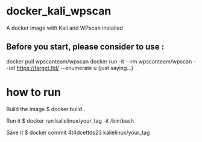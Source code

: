 # docker_kali_wpscan
A docker image with Kali and WPscan installed

## Before you start, please consider to use : 
docker pull wpscanteam/wpscan
docker run -it --rm wpscanteam/wpscan --url https://target.tld/ --enumerate u
(just saying...)

# how to run
Build the image
$ docker build .

Run it
$ docker run kalielinux/your_tag -it /bin/bash

Save it
$ docker commit 4t4dcettds23 kalielinux/your_tag

